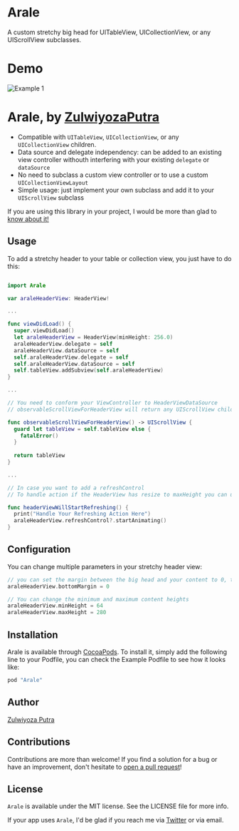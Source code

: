 # Arale
A custom stretchy big head for UITableView, UICollectionView, or any UIScrollView subclasses.

# Demo
![Example 1](https://media.giphy.com/media/1qbl6sAB2EJh0fi9p7/giphy.gif)

# Arale, by [ZulwiyozaPutra](https://twitter.com/ZulwiyozaPutra)

- Compatible with `UITableView`, `UICollectionView`, or any `UICollectionView` children.
- Data source and delegate independency: can be added to an existing view controller withouth interfering with your existing `delegate` or `dataSource`
- No need to subclass a custom view controller or to use a custom `UICollectionViewLayout`
- Simple usage: just implement your own subclass and add it to your `UIScrollView` subclass


If you are using this library in your project, I would be more than glad to [know about it!](mailto:zulwiyozaputra@gmail.com)

## Usage

To add a stretchy header to your table or collection view, you just have to do this:

```swift

import Arale

var araleHeaderView: HeaderView!

...

func viewDidLoad() {
  super.viewDidLoad()
  let araleHeaderView = HeaderView(minHeight: 256.0)
  araleHeaderView.delegate = self
  araleHeaderView.dataSource = self
  self.araleHeaderView.delegate = self
  self.araleHeaderView.dataSource = self
  self.tableView.addSubview(self.araleHeaderView)
}

...

// You need to conform your ViewController to HeaderViewDataSource
// observableScrollViewForHeaderView will return any UIScrollView children instance to be tracked by the HeaderView

func observableScrollViewForHeaderView() -> UIScrollView {
  guard let tableView = self.tableView else {
    fatalError()
  }
        
  return tableView
}

...

// In case you want to add a refreshControl
// To handle action if the HeaderView has resize to maxHeight you can use HeaderViewDelegate

func headerViewWillStartRefreshing() {
  print("Handle Your Refreshing Action Here")
  araleHeaderView.refreshControl?.startAnimating()
}
```

## Configuration

You can change multiple parameters in your stretchy header view:

```swift
// you can set the margin between the big head and your content to 0, the default is 16
araleHeaderView.bottomMargin = 0

// You can change the minimum and maximum content heights
araleHeaderView.minHeight = 64
araleHeaderView.maxHeight = 280
```

## Installation

Arale is available through [CocoaPods](http://cocoapods.org). To install it, simply add the following line to your Podfile, you can check the Example Podfile to see how it looks like:

```ruby
pod "Arale"
```

## Author

[Zulwiyoza Putra](https://twitter.com/zulwiyozaputra)

## Contributions

Contributions are more than welcome! If you find a solution for a bug or have an improvement, don't hesitate to [open a pull request](https://github.com/ZulwiyozaPutra/Arale/compare)!

## License

`Arale` is available under the MIT license. See the LICENSE file for more info.

If your app uses `Arale`, I'd be glad if you reach me via [Twitter](https://twitter.com/zulwiyozaputra) or via email.
